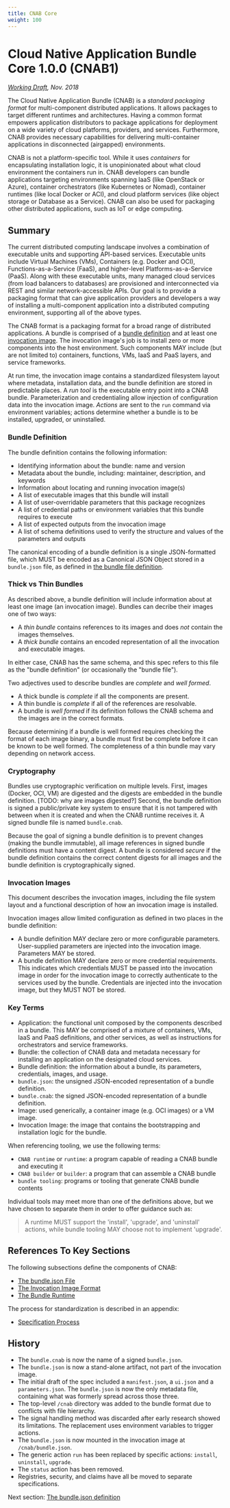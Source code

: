 ```yaml
---
title: CNAB Core
weight: 100
---
```


# Cloud Native Application Bundle Core 1.0.0 (CNAB1)
*[Working Draft](901-process.md), Nov. 2018*


The Cloud Native Application Bundle (CNAB) is a _standard packaging format_ for multi-component distributed applications. It allows packages to target different runtimes and architectures. Having a common format empowers application distributors to package applications for deployment on a wide variety of cloud platforms, providers, and services. Furthermore, CNAB provides necessary capabilities for delivering multi-container applications in disconnected (airgapped) environments.

CNAB is not a platform-specific tool. While it uses *containers* for encapsulating installation logic, it is unopinionated about what cloud environment the containers run in. CNAB developers can bundle applications targeting environments spanning IaaS (like OpenStack or Azure), container orchestrators (like Kubernetes or Nomad), container runtimes (like local Docker or ACI), and cloud platform services (like object storage or Database as a Service). CNAB can also be used for packaging other distributed applications, such as IoT or edge computing.

## Summary

The current distributed computing landscape involves a combination of executable units and supporting API-based services. Executable units include Virtual Machines (VMs), Containers (e.g. Docker and OCI), Functions-as-a-Service (FaaS), and higher-level Platforms-as-a-Service (PaaS). Along with these executable units, many managed cloud services (from load balancers to databases) are provisioned and interconnected via REST and similar network-accessible APIs. Our goal is to provide a packaging format that can give application providers and developers a way of installing a multi-component application into a distributed computing environment, supporting all of the above types.

The CNAB format is a packaging format for a broad range of distributed applications. A bundle is comprised of a [bundle definition](101-bundle-json.md) and at least one [invocation image](102-invocation-image.md). The invocation image's job is to install zero or more components into the host environment. Such components MAY include (but are not limited to) containers, functions, VMs, IaaS and PaaS layers, and service frameworks.

At run time, the invocation image contains a standardized filesystem layout where metadata, installation data, and the bundle definition are stored in predictable places. A _run tool_ is the executable entry point into a CNAB bundle. Parameterization and credentialing allow injection of configuration data into the invocation image. _Actions_ are sent to the `run` command via environment variables; actions determine whether a bundle is to be installed, upgraded, or uninstalled.

### Bundle Definition

The bundle definition contains the following information:

- Identifying information about the bundle: name and version
- Metadata about the bundle, including: maintainer, description, and keywords
- Information about locating and running invocation image(s)
- A list of executable images that this bundle will install
- A list of user-overridable parameters that this package recognizes
- A list of credential paths or environment variables that this bundle requires to execute
- A list of expected outputs from the invocation image
- A list of schema definitions used to verify the structure and values of the parameters and outputs

The canonical encoding of a bundle definition is a single JSON-formatted file, which MUST be encoded as a Canonical JSON Object stored in a `bundle.json` file, as defined in [the bundle file definition](101-bundle-json.md).

### Thick vs Thin Bundles

As described above, a bundle definition will include information about at least one image (an invocation image). Bundles can decribe their images one of two ways:

* A _thin bundle_ contains references to its images and does *not* contain the images themselves.
* A _thick bundle_ contains an encoded representation of all the invocation and executable images.

In either case, CNAB has the same schema, and this spec refers to this file as the "bundle definition" (or occasionally the "bundle file").

Two adjectives used to describe bundles are _complete_ and _well formed_.

* A thick bundle is _complete_ if all the components are present.
* A thin bundle is _complete_ if all of the references are resolvable.
* A bundle is _well formed_ if its definition follows the CNAB schema and the images are in the correct formats.

Because determining if a bundle is well formed requires checking the format of each image binary, a bundle must first be complete before it can be known to be well formed. The completeness of a thin bundle may vary depending on network access.

### Cryptography

Bundles use cryptographic verification on multiple levels. First, images (Docker, OCI, VM) are digested and the digests are embedded in the bundle definition. [TODO: why are images digested?] Second, the bundle definition is signed a public/private key system to ensure that it is not tampered with between when it is created and when the CNAB runtime receives it. A signed bundle file is named `bundle.cnab`.

Because the goal of signing a bundle definition is to prevent changes (making the bundle immutable), all image references in signed bundle definitions must have a content digest. A bundle is considered _secure_ if the bundle definition contains the correct content digests for all images and the bundle definition is cryptographically signed.

### Invocation Images

This document describes the invocation images, including the file system layout and a functional description of how an invocation image is installed.

Invocation images allow limited configuration as defined in two places in the bundle definition:

- A bundle definition MAY declare zero or more configurable parameters. User-supplied parameters are injected into the invocation image. Parameters MAY be stored.
- A bundle definition MAY declare zero or more credential requirements. This indicates which credentials MUST be passed into the invocation image in order for the invocation image to correctly authenticate to the services used by the bundle. Credentials are injected into the invocation image, but they MUST NOT be stored.


### Key Terms

- Application: the functional unit composed by the components described in a bundle. This MAY be comprised of a mixture of containers, VMs, IaaS and PaaS definitions, and other services, as well as instructions for orchestrators and service frameworks.
- Bundle: the collection of CNAB data and metadata necessary for installing an application on the designated cloud services.
- Bundle definition: the information about a bundle, its parameters, credentials, images, and usage.
- `bundle.json`: the unsigned JSON-encoded representation of a bundle definition.
- `bundle.cnab`: the signed JSON-encoded representation of a bundle definition.
- Image: used generically, a container image (e.g. OCI images) or a VM image.
- Invocation Image: the image that contains the bootstrapping and installation logic for the bundle.

When referencing tooling, we use the following terms:

- `CNAB runtime` or `runtime`: a program capable of reading a CNAB bundle and executing it
- `CNAB builder` or `builder`: a program that can assemble a CNAB bundle
- `bundle tooling`: programs or tooling that generate CNAB bundle contents

Individual tools may meet more than one of the definitions above, but we have chosen to separate them in order to offer guidance such as:

> A runtime MUST support the 'install', 'upgrade', and 'uninstall' actions, while bundle tooling MAY choose not to implement 'upgrade'.

## References To Key Sections

The following subsections define the components of CNAB:

- [The bundle.json File](101-bundle-json.md)
- [The Invocation Image Format](102-invocation-image.md)
- [The Bundle Runtime](103-bundle-runtime.md)

The process for standardization is described in an appendix:

- [Specification Process](901-process.md)

## History

- The `bundle.cnab` is now the name of a signed `bundle.json`.
- The `bundle.json` is now a stand-alone artifact, not part of the invocation image.
- The initial draft of the spec included a `manifest.json`, a `ui.json` and a `parameters.json`. The `bundle.json` is now the only metadata file, containing what was formerly spread across those three.
- The top-level `/cnab` directory was added to the bundle format due to conflicts with file hierarchy.
- The signal handling method was discarded after early research showed its limitations. The replacement uses environment variables to trigger actions.
- The `bundle.json` is now mounted in the invocation image at `/cnab/bundle.json`.
- The generic action `run` has been replaced by specific actions: `install`, `uninstall`, `upgrade`.
- The `status` action has been removed.
- Registries, security, and claims have all be moved to separate specifications.

Next section: [The bundle.json definition](101-bundle-json.md)
